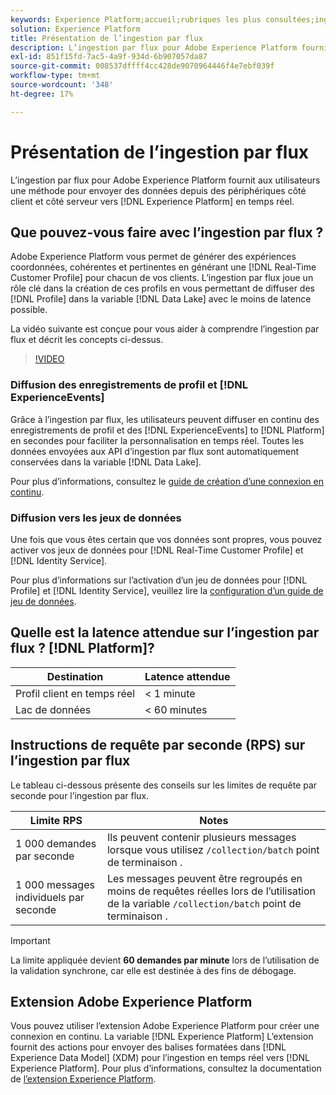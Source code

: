 ```yaml
---
keywords: Experience Platform;accueil;rubriques les plus consultées;ingestion de données;données ingérées;diffusion en continu;présentation;ingestion par flux;latence;latence de diffusion en continu;latence ;
solution: Experience Platform
title: Présentation de l’ingestion par flux
description: L’ingestion par flux pour Adobe Experience Platform fournit aux utilisateurs une méthode pour envoyer en temps réel des données de périphériques côté client et côté serveur vers Experience Platform.
exl-id: 851f15fd-7ac5-4a9f-934d-6b907057da87
source-git-commit: 008537dffff4cc428de9070964446f4e7ebf039f
workflow-type: tm+mt
source-wordcount: '348'
ht-degree: 17%

---
```


# Présentation de l’ingestion par flux

L’ingestion par flux pour Adobe Experience Platform fournit aux utilisateurs une méthode pour envoyer des données depuis des périphériques côté client et côté serveur vers [!DNL Experience Platform] en temps réel.

## Que pouvez-vous faire avec l’ingestion par flux ?

Adobe Experience Platform vous permet de générer des expériences coordonnées, cohérentes et pertinentes en générant une [!DNL Real-Time Customer Profile] pour chacun de vos clients. L’ingestion par flux joue un rôle clé dans la création de ces profils en vous permettant de diffuser des [!DNL Profile] dans la variable [!DNL Data Lake] avec le moins de latence possible.

La vidéo suivante est conçue pour vous aider à comprendre l’ingestion par flux et décrit les concepts ci-dessus.

>[!VIDEO](https://video.tv.adobe.com/v/28425?quality=12&learn=on)

### Diffusion des enregistrements de profil et [!DNL ExperienceEvents]

Grâce à l’ingestion par flux, les utilisateurs peuvent diffuser en continu des enregistrements de profil et des [!DNL ExperienceEvents] to [!DNL Platform] en secondes pour faciliter la personnalisation en temps réel. Toutes les données envoyées aux API d’ingestion par flux sont automatiquement conservées dans la variable [!DNL Data Lake].

Pour plus d’informations, consultez le [guide de création d’une connexion en continu](../tutorials/create-streaming-connection.md).

### Diffusion vers les jeux de données

Une fois que vous êtes certain que vos données sont propres, vous pouvez activer vos jeux de données pour [!DNL Real-Time Customer Profile] et [!DNL Identity Service].

Pour plus d’informations sur l’activation d’un jeu de données pour [!DNL Profile] et [!DNL Identity Service], veuillez lire la [configuration d’un guide de jeu de données](../../profile/tutorials/dataset-configuration.md).

## Quelle est la latence attendue sur l’ingestion par flux ? [!DNL Platform]?

| Destination | Latence attendue |
| --------- | ---------------- |
| Profil client en temps réel | &lt; 1 minute |
| Lac de données | &lt; 60 minutes |

## Instructions de requête par seconde (RPS) sur l’ingestion par flux

Le tableau ci-dessous présente des conseils sur les limites de requête par seconde pour l’ingestion par flux.

| Limite RPS | Notes |
| --- | --- |
| 1 000 demandes par seconde | Ils peuvent contenir plusieurs messages lorsque vous utilisez `/collection/batch` point de terminaison . |
| 1 000 messages individuels par seconde | Les messages peuvent être regroupés en moins de requêtes réelles lors de l’utilisation de la variable `/collection/batch` point de terminaison . |

>[!IMPORTANT]
>
>La limite appliquée devient **60 demandes par minute** lors de l’utilisation de la validation synchrone, car elle est destinée à des fins de débogage.

## Extension Adobe Experience Platform

Vous pouvez utiliser l’extension Adobe Experience Platform pour créer une connexion en continu. La variable [!DNL Experience Platform] L’extension fournit des actions pour envoyer des balises formatées dans [!DNL Experience Data Model] (XDM) pour l’ingestion en temps réel vers [!DNL Experience Platform]. Pour plus d’informations, consultez la documentation de [l’extension Experience Platform](../../tags/extensions/client/web-sdk/overview.md).
